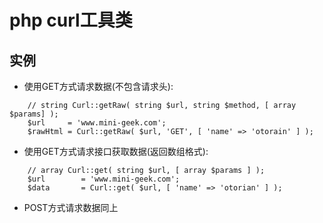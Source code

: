 # php curl工具类

## 实例
- 使用GET方式请求数据(不包含请求头):

```
    // string Curl::getRaw( string $url, string $method, [ array $params] );
    $url     = 'www.mini-geek.com'; 
    $rawHtml = Curl::getRaw( $url, 'GET', [ 'name' => 'otorain' ] );
```

- 使用GET方式请求接口获取数据(返回数组格式):
```
    // array Curl::get( string $url, [ array $params ] );
    $url        = 'www.mini-geek.com';
    $data       = Curl::get( $url, [ 'name' => 'otorian' ] );
```

- POST方式请求数据同上